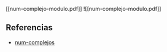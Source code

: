 [[num-complejo-modulo.pdf]]
![[num-complejo-modulo.pdf]]

## Referencias
- [num-complejos](./num-complejos.md)

